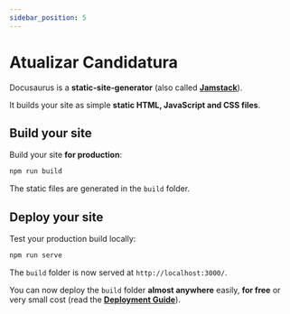 ```yaml
---
sidebar_position: 5
---
```


# Atualizar Candidatura

Docusaurus is a **static-site-generator** (also called **[Jamstack](https://jamstack.org/)**).

It builds your site as simple **static HTML, JavaScript and CSS files**.

## Build your site

Build your site **for production**:

```bash
npm run build
```

The static files are generated in the `build` folder.

## Deploy your site

Test your production build locally:

```bash
npm run serve
```

The `build` folder is now served at `http://localhost:3000/`.

You can now deploy the `build` folder **almost anywhere** easily, **for free** or very small cost (read the **[Deployment Guide](https://docusaurus.io/docs/deployment)**).
